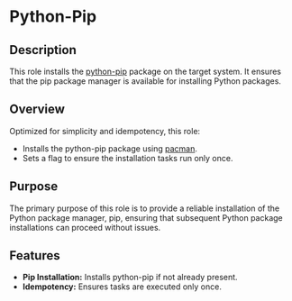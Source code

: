 # Python-Pip

## Description

This role installs the [python-pip](https://en.wikipedia.org/wiki/Pip_(package_manager)) package on the target system. It ensures that the pip package manager is available for installing Python packages.

## Overview

Optimized for simplicity and idempotency, this role:
- Installs the python-pip package using [pacman](https://wiki.archlinux.org/title/Pacman).
- Sets a flag to ensure the installation tasks run only once.

## Purpose

The primary purpose of this role is to provide a reliable installation of the Python package manager, pip, ensuring that subsequent Python package installations can proceed without issues.

## Features

- **Pip Installation:** Installs python-pip if not already present.
- **Idempotency:** Ensures tasks are executed only once.
